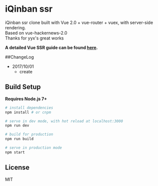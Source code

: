 # iQinban ssr

iQinban ssr clone built with Vue 2.0 + vue-router + vuex, with server-side rendering.<br>
Based on vue-hackernews-2.0<br>
Thanks for yyx's great works

**A detailed Vue SSR guide can be found [here](https://ssr.vuejs.org).**

##ChangeLog
- 2017/10/01
  - create

## Build Setup

**Requires Node.js 7+**

``` bash
# install dependencies
npm install # or cnpm

# serve in dev mode, with hot reload at localhost:3000
npm run dev

# build for production
npm run build

# serve in production mode
npm start
```

## License

MIT

